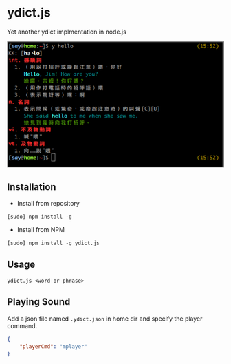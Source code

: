 # ydict.js

Yet another ydict implmentation in node.js

![screenschot](https://github.com/sayuan/ydict.js/raw/master/screenshot.png)

## Installation
- Install from repository
```shell
[sudo] npm install -g
```

- Install from NPM
```shell
[sudo] npm install -g ydict.js
```

## Usage

```shell
ydict.js <word or phrase>
```

## Playing Sound

Add a json file named `.ydict.json` in home dir and specify the player command.

```json
{
    "playerCmd": "mplayer"
}
```
